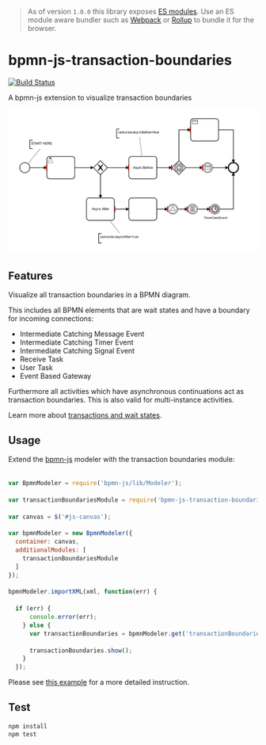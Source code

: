 > As of version `1.0.0` this library exposes [ES modules](http://exploringjs.com/es6/ch_modules.html#sec_basics-of-es6-modules). Use an ES module aware bundler such as [Webpack](https://webpack.js.org) or [Rollup](https://rollupjs.org) to bundle it for the browser.


# bpmn-js-transaction-boundaries

[![Build Status](https://travis-ci.com/bpmn-io/bpmn-js-transaction-boundaries.svg?branch=master)](https://travis-ci.com/bpmn-io/bpmn-js-transaction-boundaries)

A bpmn-js extension to visualize transaction boundaries

![transaction boundaries screenshot](docs/screenshot.png "Screenshot of Transaction Boundaries")

## Features

Visualize all transaction boundaries in a BPMN diagram.


This includes all BPMN elements that are wait states and have a boundary for incoming connections:

* Intermediate Catching Message Event
* Intermediate Catching Timer Event
* Intermediate Catching Signal Event
* Receive Task
* User Task
* Event Based Gateway

Furthermore all activities which have asynchronous continuations act as transaction boundaries. This is also valid for multi-instance activities.

Learn more about [transactions and wait states](https://docs.camunda.org/manual/latest/user-guide/process-engine/transactions-in-processes/).


## Usage

Extend the [bpmn-js](https://github.com/bpmm-io/bpmn-js) modeler with the transaction boundaries module:

```javascript

var BpmnModeler = require('bpmn-js/lib/Modeler');

var transactionBoundariesModule = require('bpmn-js-transaction-boundaries');

var canvas = $('#js-canvas');

var bpmnModeler = new BpmnModeler({
  container: canvas,
  additionalModules: [
    transactionBoundariesModule
  ]
});

bpmnModeler.importXML(xml, function(err) {

  if (err) {
      console.error(err);
    } else {
      var transactionBoundaries = bpmnModeler.get('transactionBoundaries');

      transactionBoundaries.show();
    }
  });

```

Please see [this example](https://github.com/bpmn-io/bpmn-js-examples/tree/master/transaction-boundaries) for a more detailed instruction.


## Test

```
npm install
npm test
```
